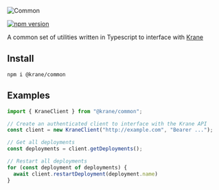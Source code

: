 ![Common](https://res.cloudinary.com/biensupernice/image/upload/v1602471786/Marketing_-_Krane_Common_m2jrvu.png)

[![npm version](https://badge.fury.io/js/%40krane%2Fcommon.svg)](https://badge.fury.io/js/%40krane%2Fcommon)

A common set of utilities written in Typescript to interface with [Krane](https://krane.sh)

## Install

```
npm i @krane/common
```

## Examples

```typescript
import { KraneClient } from "@krane/common";

// Create an authenticated client to interface with the Krane API
const client = new KraneClient("http://example.com", "Bearer ...");

// Get all deployments
const deployments = client.getDeployments();

// Restart all deployments
for (const deployment of deployments) {
  await client.restartDeployment(deployment.name)
}
```
